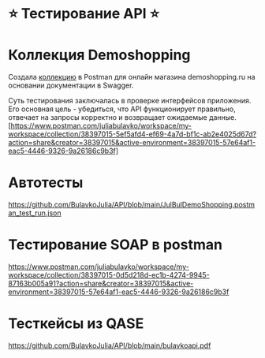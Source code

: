 # ⭐️ Тестирование API ⭐️
# Коллекция Demoshopping
Создала [коллекцию]() в Postman для онлайн магазина demoshopping.ru на основании документации в Swagger.

Суть тестирования заключалась в проверке интерфейсов приложения. Его основная цель - убедиться, что API функционирует правильно, отвечает на запросы корректно и возвращает ожидаемые данные.[https://www.postman.com/juliabulavko/workspace/my-workspace/collection/38397015-5ef5afd4-ef69-4a7d-bf1c-ab2e4025d67d?action=share&creator=38397015&active-environment=38397015-57e64af1-eac5-4446-9326-9a26186c9b3f]
# Автотесты
https://github.com/BulavkoJulia/API/blob/main/JulBulDemoShopping.postman_test_run.json
# Тестирование SOAP в postman 
https://www.postman.com/juliabulavko/workspace/my-workspace/collection/38397015-0d5d218d-ec1b-4274-9945-87163b005a91?action=share&creator=38397015&active-environment=38397015-57e64af1-eac5-4446-9326-9a26186c9b3f
# Тесткейсы из QASE 
https://github.com/BulavkoJulia/API/blob/main/bulavkoapi.pdf
